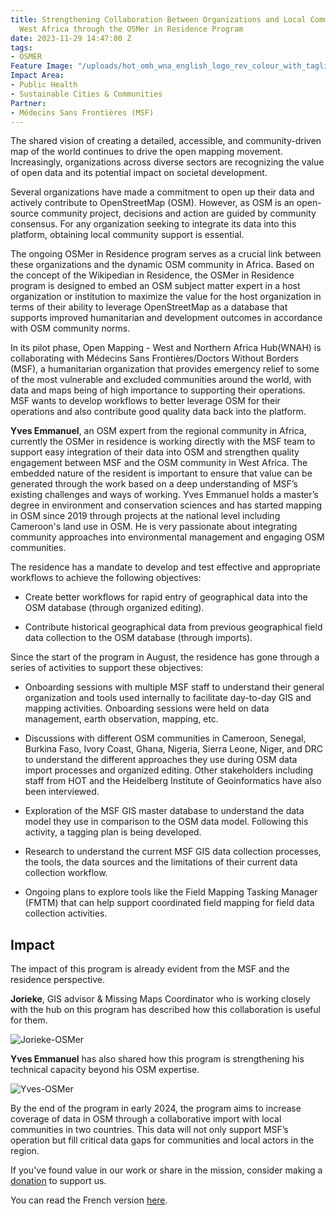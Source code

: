 ```yaml
---
title: Strengthening Collaboration Between Organizations and Local Communities in
  West Africa through the OSMer in Residence Program
date: 2023-11-29 14:47:00 Z
tags:
- OSMER
Feature Image: "/uploads/hot_omh_wna_english_logo_rev_colour_with_tagline-1-2240x1115.png"
Impact Area:
- Public Health
- Sustainable Cities & Communities
Partner:
- Médecins Sans Frontières (MSF)
---
```


The shared vision of creating a detailed, accessible, and community-driven map of the world continues to drive the open mapping movement. Increasingly, organizations across diverse sectors are recognizing the value of open data and its potential impact on societal development.

Several organizations have made a commitment to open up their data and actively contribute to OpenStreetMap (OSM). However, as OSM is an open-source community project, decisions and action are guided by community consensus. For any organization seeking to integrate its data into this platform, obtaining local community support is essential.

The ongoing OSMer in Residence program serves as a crucial link between these organizations and the dynamic OSM community in Africa. Based on the concept of the Wikipedian in Residence, the OSMer in Residence program is designed to embed an OSM subject matter expert in a host organization or institution to maximize the value for the host organization in terms of their ability to leverage OpenStreetMap as a database that supports improved humanitarian and development outcomes in accordance with OSM community norms.

In its pilot phase, Open Mapping - West and Northern Africa Hub(WNAH) is collaborating with Médecins Sans Frontières/Doctors Without Borders (MSF), a humanitarian organization that provides emergency relief to some of the most vulnerable and excluded communities around the world, with data and maps being of high importance to supporting their operations. MSF wants to develop workflows to better leverage OSM for their operations and also contribute good quality data back into the platform.

**Yves Emmanuel**, an OSM expert from the regional community in Africa, currently the OSMer in residence is working directly with the MSF team to support easy integration of their data into OSM and strengthen quality engagement between MSF and the OSM community in West Africa. The embedded nature of the resident is important to ensure that value can be generated through the work based on a deep understanding of MSF’s existing challenges and ways of working. Yves Emmanuel holds a master’s degree in environment and conservation sciences and has started mapping in OSM since 2019 through projects at the national level including Cameroon's land use in OSM. He is very passionate about integrating community approaches into environmental management and engaging OSM communities.

The residence has a mandate to develop and test effective and appropriate workflows to achieve the following objectives:

* Create better workflows for rapid entry of geographical data into the OSM database (through organized editing).

* Contribute historical geographical data from previous geographical field data collection to the OSM database (through imports).

Since the start of the program in August, the residence has gone through a series of activities to support these objectives:

* Onboarding sessions with multiple MSF staff to understand their general organization and tools used internally to facilitate day-to-day GIS and mapping activities. Onboarding sessions were held on data management, earth observation, mapping, etc.

* Discussions with different OSM communities in Cameroon, Senegal, Burkina Faso, Ivory Coast, Ghana, Nigeria, Sierra Leone, Niger, and DRC to understand the different approaches they use during OSM data import processes and organized editing. Other stakeholders including staff from HOT and the Heidelberg Institute of Geoinformatics have also been interviewed.

* Exploration of the MSF GIS master database to understand the data model they use in comparison to the OSM data model. Following this activity, a tagging plan is being developed.

* Research to understand the current MSF GIS data collection processes, the tools, the data sources and the limitations of their current data collection workflow.

* Ongoing plans to explore tools like the Field Mapping Tasking Manager (FMTM) that can help support coordinated field mapping for field data collection activities.


## Impact

The impact of this program is already evident from the MSF and the residence perspective.

**Jorieke**, GIS advisor & Missing Maps Coordinator who is working closely with the hub on this program has described how this collaboration is useful for them.

![Jorieke-OSMer](/uploads/OSMer1.png)

**Yves Emmanuel** has also shared how this program is strengthening his technical capacity beyond his OSM expertise.

![Yves-OSMer](/uploads/OSMer2.png)

By the end of the program in early 2024, the program aims to increase coverage of data in OSM through a collaborative import with local communities in two countries. This data will not only support MSF’s operation but fill critical data gaps for communities and local actors in the region.

If you've found value in our work or share in the mission, consider making a [donation](https://www.hotosm.org/hubs/open-mapping-hub-west-and-northern-africa/donate/) to support us.

You can read the French version [here](https://www.hotosm.org/projects/osmer-in-residence-fr/).